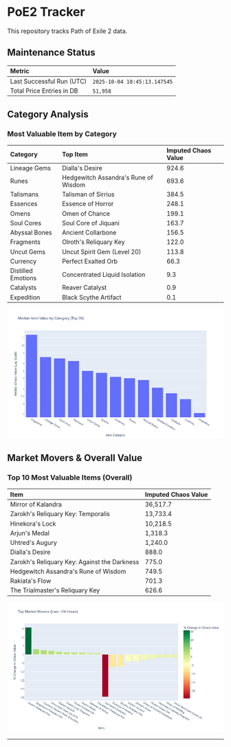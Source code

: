# PoE2 Tracker

This repository tracks Path of Exile 2 data.

## Maintenance Status

<!-- START_MAINTENANCE -->
| Metric | Value |
|:---|:---|
| Last Successful Run (UTC) | `2025-10-04 10:45:13.147545` |
| Total Price Entries in DB | `51,958` |

<!-- END_MAINTENANCE -->

## Category Analysis

<!-- START_CATEGORY_ANALYSIS -->
### Most Valuable Item by Category
| Category | Top Item | Imputed Chaos Value |
| :--- | :--- | :--- |
| Lineage Gems | Dialla's Desire | 924.6 |
| Runes | Hedgewitch Assandra's Rune of Wisdom | 693.6 |
| Talismans | Talisman of Sirrius | 384.5 |
| Essences | Essence of Horror | 248.1 |
| Omens | Omen of Chance | 199.1 |
| Soul Cores | Soul Core of Jiquani | 163.7 |
| Abyssal Bones | Ancient Collarbone | 156.5 |
| Fragments | Olroth's Reliquary Key | 122.0 |
| Uncut Gems | Uncut Spirit Gem (Level 20) | 113.8 |
| Currency | Perfect Exalted Orb | 66.3 |
| Distilled Emotions | Concentrated Liquid Isolation | 9.3 |
| Catalysts | Reaver Catalyst | 0.9 |
| Expedition | Black Scythe Artifact | 0.1 |


![Category Analysis Chart](charts/category_analysis.png)
<!-- END_ANALYSIS -->

## Market Movers & Overall Value

<!-- START_ANALYSIS -->
### Top 10 Most Valuable Items (Overall)
| Item | Imputed Chaos Value |
| :--- | :--- |
| Mirror of Kalandra | 36,517.7 |
| Zarokh's Reliquary Key: Temporalis | 13,733.4 |
| Hinekora's Lock | 10,218.5 |
| Arjun's Medal | 1,318.3 |
| Uhtred's Augury | 1,240.0 |
| Dialla's Desire | 888.0 |
| Zarokh's Reliquary Key: Against the Darkness | 775.0 |
| Hedgewitch Assandra's Rune of Wisdom | 749.5 |
| Rakiata's Flow | 701.3 |
| The Trialmaster's Reliquary Key | 626.6 |


![Market Movers Chart](charts/market_movers.png)
<!-- END_ANALYSIS -->

---
